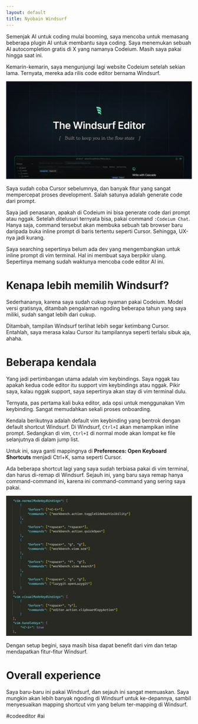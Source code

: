 ```yaml
---
layout: default
title: Nyobain Windsurf
---
```


Semenjak AI untuk coding mulai booming, saya mencoba untuk memasang beberapa plugin AI untuk membantu saya coding. Saya menemukan sebuah AI autocompletion gratis di X yang namanya Codeium. Masih saya pakai hingga saat ini.

Kemarin-kemarin, saya mengunjungi lagi website Codeium setelah sekian lama. Ternyata, mereka ada rilis code editor bernama Windsurf.

![Windsurf](/assets/images/2025/06bcf977-eb08-4e1e-b90e-d4b6f67fbb16.webp)

Saya sudah coba Cursor sebelumnya, dan banyak fitur yang sangat mempercepat proses development. Salah satunya adalah generate code dari prompt.

Saya jadi penasaran, apakah di Codeium ini bisa generate code dari prompt atau nggak. Setelah ditelusuri ternyata bisa, pakai command `:Codeium Chat`. Hanya saja, command tersebut akan membuka sebuah tab browser baru daripada buka inline prompt di baris tertentu seperti Cursor. Sehingga, UX-nya jadi kurang.

Saya searching sepertinya belum ada dev yang mengembangkan untuk inline prompt di vim terminal. Hal ini membuat saya berpikir ulang. Sepertinya memang sudah waktunya mencoba code editor AI ini.

# Kenapa lebih memilih Windsurf?

Sederhananya, karena saya sudah cukup nyaman pakai Codeium. Model versi gratisnya, ditambah pengalaman ngoding beberapa tahun yang saya miliki, sudah sangat lebih dari cukup.

Ditambah, tampilan Windsurf terlihat lebih segar ketimbang Cursor. Entahlah, saya merasa kalau Cursor itu tampilannya seperti terlalu sibuk aja, ahaha.

# Beberapa kendala

Yang jadi pertimbangan utama adalah vim keybindings. Saya nggak tau apakah kedua code editor itu support vim keybindings atau nggak. Pikir saya, kalau nggak support, saya sepertinya akan stay di vim terminal dulu.

Ternyata, pas pertama kali buka editor, ada opsi untuk menggunakan Vim keybinding. Sangat memudahkan sekali proses onboarding.

Kendala berikutnya adalah default vim keybinding yang bentrok dengan default shortcut Windsurf. Di Windsurf, `Ctrl+I` akan menampikan inline prompt. Sedangkan di vim, `Ctrl+I` di normal mode akan lompat ke file selanjutnya di dalam jump list.

Untuk ini, saya ganti mappingnya di **Preferences: Open Keyboard Shortcuts** menjadi Ctrl+K, sama seperti Cursor.

Ada beberapa shortcut lagi yang saya sudah terbiasa pakai di vim terminal, dan harus di-remap di Windsurf. Sejauh ini, yang baru saya remap hanya command-command ini, karena ini command-command yang sering saya pakai.

![settings.json](/assets/images/2025/2dd9d4d5-0bbf-46ee-a5e2-428d010c1950.webp)

Dengan setup begini, saya masih bisa dapat benefit dari vim dan tetap mendapatkan fitur-fitur Windsurf.

# Overall experience

Saya baru-baru ini pakai Windsurf, dan sejauh ini sangat memuaskan. Saya mungkin akan lebih banyak ngoding di Windsurf untuk ke-depannya, sambil menyesuaikan mapping shortcut vim yang belum ter-mapping di Windsurf.

#codeeditor #ai
